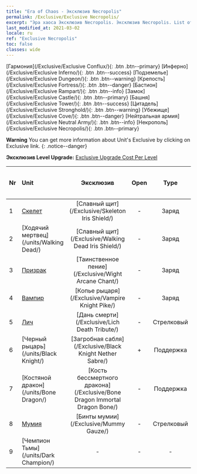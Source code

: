 ```yaml
---
title: "Era of Chaos - Эксклюзив Necropolis"
permalink: /Exclusive/Exclusive Necropolis/
excerpt: "Эра хаоса Эксклюзив Necropolis. Эксклюзив Necropolis. List of Эксклюзив Necropolis in Era of Chaos"
last_modified_at: 2021-03-02
locale: ru
ref: "Exclusive Necropolis"
toc: false
classes: wide
---
```

 [Гармония](/Exclusive/Exclusive Conflux/){: .btn .btn--primary} [Инферно](/Exclusive/Exclusive Inferno/){: .btn .btn--success} [Подземелье](/Exclusive/Exclusive Dungeon/){: .btn .btn--warning} [Крепость](/Exclusive/Exclusive Fortress/){: .btn .btn--danger} [Бастион](/Exclusive/Exclusive Rampart/){: .btn .btn--info} [Замок](/Exclusive/Exclusive Castle/){: .btn .btn--primary} [Башня](/Exclusive/Exclusive Tower/){: .btn .btn--success} [Цитадель](/Exclusive/Exclusive Stronghold/){: .btn .btn--warning} [Убежище](/Exclusive/Exclusive Cove/){: .btn .btn--danger} [Нейтральная армия](/Exclusive/Exclusive Neutral Army/){: .btn .btn--info} [Некрополь](/Exclusive/Exclusive Necropolis/){: .btn .btn--primary} 

**Warning** You can get more information about Unit's Exclusive by clicking on Exclusive link. 
{: .notice--danger}

 **Эксклюзив Level Upgrade:** [Exclusive Upgrade Cost Per Level](/Exclusive/ExclusiveUpgradeCostPerLevel/)

  | Nr |         Unit        | Эксклюзив | Open  |    Type   |  Item to Rank UP      |  Skin   |
  |:---|:--------------------|:-------------:|:-----:|:---------:|:---------------------:|:-------:|
  | 1  | [Скелет](/units/Skeleton/) | [Славный щит](/Exclusive/Skeleton Iris Shield/) | - | Заряд | - | - |
  | 2  | [Ходячий мертвец](/units/Walking Dead/) | [Славный щит](/Exclusive/Walking Dead Iris Shield/) | - | Заряд | - | - |
  | 3  | [Призрак](/units/Wight/) | [Таинственное пение](/Exclusive/Wight Arcane Chant/) | - | Заряд | - | - |
  | 4  | [Вампир](/units/Vampire/) | [Копье рыцаря](/Exclusive/Vampire Knight Pike/) | - | Заряд | - | - |
  | 5  | [Лич](/units/Lich/) | [Дань смерти](/Exclusive/Lich Death Tribute/) | - | Стрелковый | - | - |
  | 6  | [Черный рыцарь](/units/Black Knight/) | [Загробная сабля](/Exclusive/Black Knight Nether Sabre/) | + | Поддержка | - | - |
  | 7  | [Костяной дракон](/units/Bone Dragon/) | [Кость бессмертного дракона](/Exclusive/Bone Dragon Immortal Dragon Bone/) | - | Поддержка | - | - |
  | 8  | [Мумия](/units/Mummy/) | [Бинты мумии](/Exclusive/Mummy Gauze/) | - | Стрелковый | - | - |
  | 9  | [Чемпион Тьмы](/units/Dark Champion/) | - | - | - | none | none |
